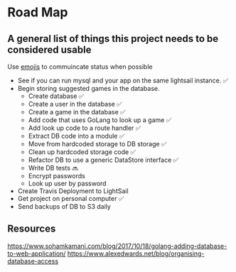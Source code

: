 # Road Map
## A general list of things this project needs to be considered usable

Use [emojis](https://gist.github.com/rxaviers/7360908) to commuincate status when possible

- See if you can run mysql and your app on the same lightsail instance. :white_check_mark:
- Begin storing suggested games in the database.
    - Create database :white_check_mark:
    - Create a user in the database :white_check_mark:
    - Create a game in the database :white_check_mark:
    - Add code that uses GoLang to look up a game :white_check_mark:
    - Add look up code to a route handler :white_check_mark:
    - Extract DB code into a module :white_check_mark:
    - Move from hardcoded storage to DB storage :white_check_mark:
    - Clean up hardcoded storage code :white_check_mark:
    - Refactor DB to use a generic DataStore interface :white_check_mark:
    - Write DB tests :soon:
    - Encrypt passwords
    - Look up user by password
- Create Travis Deployment to LightSail
- Get project on personal computer :white_check_mark:
- Send backups of DB to S3 daily 


## Resources

https://www.sohamkamani.com/blog/2017/10/18/golang-adding-database-to-web-application/
https://www.alexedwards.net/blog/organising-database-access